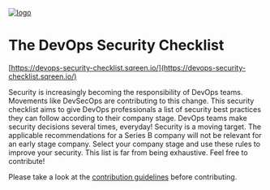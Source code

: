 [![logo](https://devops-security-checklist.sqreen.io/images/share-pic.jpg)](https://devops-security-checklist.sqreen.io/)

# The DevOps Security Checklist

[https://devops-security-checklist.sqreen.io/](https://devops-security-checklist.sqreen.io/)

Security is increasingly becoming the responsibility of DevOps teams. Movements like DevSecOps are contributing to this change.
This security checklist aims to give DevOps professionals a list of security best practices they can follow according to their company stage.
DevOps teams make security decisions several times, everyday! Security is a moving target. The applicable recommendations for a Series B company will not be relevant for an early stage company.
Select your company stage and use these rules to improve your security.
This list is far from being exhaustive. Feel free to contribute!

Please take a look at the [contribution guidelines](https://github.com/sqreen/DevOpsSecurityChecklist/blob/master/CONTRIBUTING.md) before contributing.
